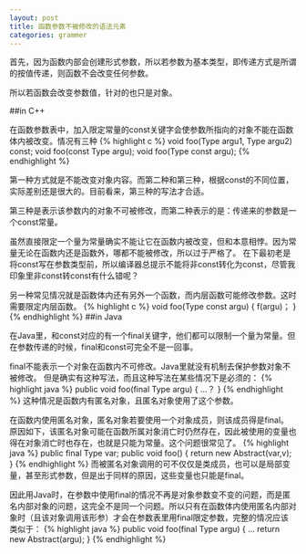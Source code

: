 ```yaml
---
layout: post
title: 函数参数不被修改的语法元素
categories: grammer
---
```

首先，因为函数内部会创建形式参数，所以若参数为基本类型，即传递方式是所谓的按值传递，则函数不会改变任何参数。

所以若函数会改变参数值，针对的也只是对象。

##in C++

在函数参数表中，加入限定常量的const关键字会使参数所指向的对象不能在函数体内被改变。情况有三种
{% highlight c %}
    void foo(Type argu1, Type argu2) const;
    void foo(const Type argu);
    void foo(Type const argu);
{% endhighlight %}


第一种方式就是不能改变对象内容。而第二种和第三种，根据const的不同位置，实际差别还是很大的。目前看来，第三种的写法才合适。

第三种是表示该参数内的对象不可被修改，而第二种表示的是：传递来的参数是一个const常量。

虽然直接限定一个量为常量确实不能让它在函数内被改变，但和本意相悖。因为常量无论在函数内还是函数外，哪都不能被修改，所以过于严格了。
在下最初老是将const写在参数类型前，所以编译器总提示不能将非const转化为const，尽管我印象里非const转const有什么错呢？

另一种常见情况就是函数体内还有另外一个函数，而内层函数可能修改参数。这时需要限定内层函数。
{% highlight c %}
    void foo(Type const argu) {
      f(argu)；
    }
{% endhighlight %}
##in Java

在Java里，和const对应的有一个final关键字，他们都可以限制一个量为常量。但在参数传递的时候，final和const可完全不是一回事。

final不能表示一个对象在函数内不可修改。Java里就没有机制去保护参数对象不被修改。
但是确实有这种写法，而且这种写法在某些情况下是必须的：
{% highlight java %}
    public void foo(final Type argu) {
      ...？
    }
{% endhighlight %}
这种情况是函数内有匿名对象，且匿名对象使用了这个参数。

在函数内使用匿名对象，匿名对象若要使用一个对象成员，则该成员得是final。原因如下，该匿名对象可能在函数所属对象消亡时仍然存在，因此被使用的变量也得在对象消亡时也存在，也就是只能为常量。这个问题很常见了。
{% highlight java %}
    public final Type var;
    public void foo() {
      return new Abstract(var,v);
    }
{% endhighlight %}
而被匿名对象调用的可不仅仅是类成员，也可以是局部变量，甚至形式参数，但是出于同样的原因，这些变量也只能是final。

因此用Java时，在参数中使用final的情况不再是对象参数变不变的问题，而是匿名内部对象的问题，这完全不是同一个问题。所以只有在函数体内使用匿名内部对象时（且该对象调用该形参）才会在参数表里用final限定参数，完整的情况应该类似于：
{% highlight java %}
    public void foo(final Type argu) {
      ...
      return new Abstract(argu);
    }
{% endhighlight %}